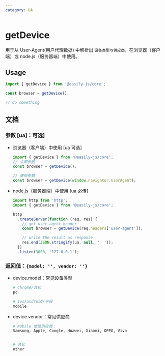 ```yaml
---
category: UA
---
```


# getDevice

用于从 User-Agent(用户代理数据) 中解析出 `设备类型与供应商`，在浏览器（客户端）或 node.js（服务器端）中使用。

## Usage

```ts
import { getDevice } from '@easily-js/core';

const browser = getDevice();

// do something
```

## 文档

### 参数 [ua]：可选]

- 浏览器（客户端）中使用 [ua 可选]

  ```ts
  import { getDevice } from '@easily-js/core';
  // 未带参数
  const browser = getDevice();

  // 使用参数
  const browser = getDevice(window.navigator.userAgent);
  ```

- node.js（服务器端）中使用 [ua 必传]

  ```ts
  import http from 'http';
  import { getDevice } from '@easily-js/core';

  http
    .createServer(function (req, res) {
      // get user-agent header
      const browser = getDevice(req.headers['user-agent']);

      // write the result as response
      res.end(JSON.stringify(ua, null, '  '));
    })
    .listen(3000, '127.0.0.1');
  ```

### 返回值：`{model: '', vendor: ''}`

- device.model：常见设备类型

  ```bash
  # Chrome/其它
  pc

  # ios/android/平板
  mobile
  ```

- device.vendor：常见供应商

  ```bash
  # mobile 常见供应商：
  Samsung, Apple, Coogle, Huawei, Xiaomi, OPPO, Vivo


  # 其它
  other
  ```
